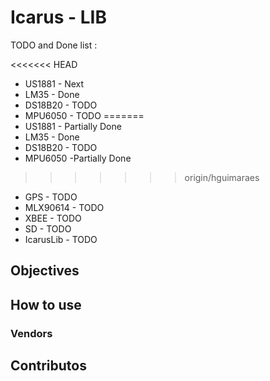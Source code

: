 # Icarus - LIB

TODO and Done list :

<<<<<<< HEAD
* US1881 - Next 
* LM35 - Done
* DS18B20 - TODO
* MPU6050 - TODO
=======
* US1881 - Partially Done 
* LM35 - Done
* DS18B20 - TODO
* MPU6050 -Partially Done
>>>>>>> origin/hguimaraes
* GPS - TODO
* MLX90614 - TODO
* XBEE - TODO
* SD - TODO
* IcarusLib - TODO
 

## Objectives

## How to use

### Vendors

## Contributos
